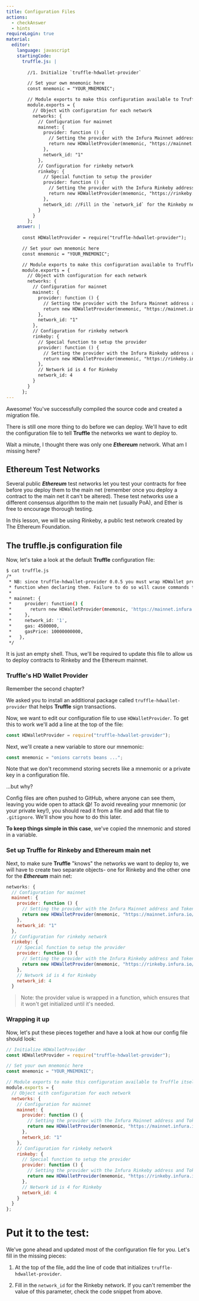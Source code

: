 ```yaml
---
title: Configuration Files
actions:
  - checkAnswer
  - hints
requireLogin: true
material:
  editor:
    language: javascript
    startingCode:
      truffle.js: |
        
        //1. Initialize `truffle-hdwallet-provider`

        // Set your own mnemonic here
        const mnemonic = "YOUR_MNEMONIC";

        // Module exports to make this configuration available to Truffle itself
        module.exports = {
          // Object with configuration for each network
          networks: {
            // Configuration for mainnet
            mainnet: {
              provider: function () {
                // Setting the provider with the Infura Mainnet address and Token
                return new HDWalletProvider(mnemonic, "https://mainnet.infura.io/v3/YOUR_TOKEN")
              },
              network_id: "1"
            },
            // Configuration for rinkeby network
            rinkeby: {
              // Special function to setup the provider
              provider: function () {
                // Setting the provider with the Infura Rinkeby address and Token
                return new HDWalletProvider(mnemonic, "https://rinkeby.infura.io/v3/YOUR_TOKEN")
              },
              network_id: //Fill in the `network_id` for the Rinkeby network.
            }
          }
        };
    answer: |
      
      const HDWalletProvider = require("truffle-hdwallet-provider");

      // Set your own mnemonic here
      const mnemonic = "YOUR_MNEMONIC";

      // Module exports to make this configuration available to Truffle itself
      module.exports = {
        // Object with configuration for each network
        networks: {
          // Configuration for mainnet
          mainnet: {
            provider: function () {
              // Setting the provider with the Infura Mainnet address and Token
              return new HDWalletProvider(mnemonic, "https://mainnet.infura.io/v3/YOUR_TOKEN")
            },
            network_id: "1"
          },
          // Configuration for rinkeby network
          rinkeby: {
            // Special function to setup the provider
            provider: function () {
              // Setting the provider with the Infura Rinkeby address and Token
              return new HDWalletProvider(mnemonic, "https://rinkeby.infura.io/v3/YOUR_TOKEN")
            },
            // Network id is 4 for Rinkeby
            network_id: 4
          }
        }
      };
---
```


Awesome! You've successfully compiled the source code and created a migration file.

There is still one more thing to do before we can deploy. We'll have to edit the configuration file to tell **Truffle** the networks we want to deploy to.

Wait a minute, I thought there was only one **_Ethereum_** network. What am I missing here?

## Ethereum Test Networks

Several public **_Ethereum_** test networks let you test your contracts for free before you deploy them to the main net (remember once you deploy a contract to the main net it can't be altered). These test networks use a different consensus algorithm to the main net (usually PoA), and Ether is free to encourage thorough testing.

In this lesson, we will be using Rinkeby, a public test network created by The Ethereum Foundation.

## The truffle.js configuration file

Now, let's take a look at the default **Truffle** configuration file:

```bash
$ cat truffle.js
/*
 * NB: since truffle-hdwallet-provider 0.0.5 you must wrap HDWallet providers in a
 * function when declaring them. Failure to do so will cause commands to hang. ex:
 *
 * mainnet: {
 *     provider: function() {
 *       return new HDWalletProvider(mnemonic, 'https://mainnet.infura.io/<infura-key>')
 *     },
 *     network_id: '1',
 *     gas: 4500000,
 *     gasPrice: 10000000000,
 *   },
 */
```

It is just an empty shell. Thus, we'll be required to update this file to allow us to deploy contracts to Rinkeby and the Ethereum mainnet.

### Truffle's HD Wallet Provider

Remember the second chapter?

We asked you to install an additional package called `truffle-hdwallet-provider` that helps **Truffle** sign transactions.

Now, we want to edit our configuration file to use `HDWalletProvider`. To get this to work we'll add a line at the top of the file:

```JavaScript
const HDWalletProvider = require("truffle-hdwallet-provider");
```

Next, we'll create a new variable to store our mnemonic:

```JavaScript
const mnemonic = "onions carrots beans ...";
```

Note that we don't recommend storing secrets like a mnemonic or a private key in a configuration file.

...but why?

Config files are often pushed to GitHub, where anyone can see them, leaving you wide open to attack 😱! To avoid revealing your mnemonic (or your private key!), you should read it from a file and add that file to `.gitignore`. We'll show you how to do this later.

**To keep things simple in this case**, we've copied the mnemonic and stored in a variable.

### Set up Truffle for Rinkeby and Ethereum main net

Next, to make sure **Truffle** "knows" the networks we want to deploy to, we will have to create two separate objects- one for Rinkeby and the other one for the **_Ethereum_** main net:

```JavaScript
networks: {
  // Configuration for mainnet
  mainnet: {
    provider: function () {
      // Setting the provider with the Infura Mainnet address and Token
      return new HDWalletProvider(mnemonic, "https://mainnet.infura.io/v3/YOUR_TOKEN")
    },
    network_id: "1"
  },
  // Configuration for rinkeby network
  rinkeby: {
    // Special function to setup the provider
    provider: function () {
      // Setting the provider with the Infura Rinkeby address and Token
      return new HDWalletProvider(mnemonic, "https://rinkeby.infura.io/v3/YOUR_TOKEN")
    },
    // Network id is 4 for Rinkeby
    network_id: 4
  }
```

> Note: the provider value is wrapped in a function, which ensures that it won't get initialized until it's needed.

### Wrapping it up

Now, let's put these pieces together and have a look at how our config file should look:

```JavaScript
// Initialize HDWalletProvider
const HDWalletProvider = require("truffle-hdwallet-provider");

// Set your own mnemonic here
const mnemonic = "YOUR_MNEMONIC";

// Module exports to make this configuration available to Truffle itself
module.exports = {
  // Object with configuration for each network
  networks: {
    // Configuration for mainnet
    mainnet: {
      provider: function () {
        // Setting the provider with the Infura Mainnet address and Token
        return new HDWalletProvider(mnemonic, "https://mainnet.infura.io/v3/YOUR_TOKEN")
      },
      network_id: "1"
    },
    // Configuration for rinkeby network
    rinkeby: {
      // Special function to setup the provider
      provider: function () {
        // Setting the provider with the Infura Rinkeby address and Token
        return new HDWalletProvider(mnemonic, "https://rinkeby.infura.io/v3/YOUR_TOKEN")
      },
      // Network id is 4 for Rinkeby
      network_id: 4
    }
  }
};
```

# Put it to the test:

We've gone ahead and updated most of the configuration file for you. Let's fill in the missing pieces:

1. At the top of the file, add the line of code that initializes `truffle-hdwallet-provider`.

2. Fill in the `network_id` for the Rinkeby network. If you can't remember the value of this parameter, check the code snippet from above.
